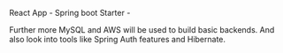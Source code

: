 React App - 
Spring boot Starter - 

Further more MySQL and AWS will be used to build basic backends.
And also look into tools like Spring Auth features and Hibernate.
